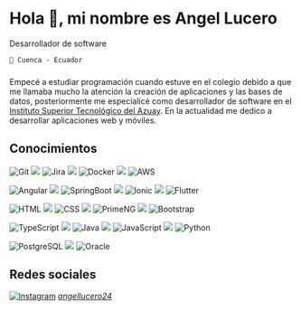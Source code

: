 # Hola 👋, mi nombre es Angel Lucero


Desarrollador de software

``📌 Cuenca - Ecuador``  


###  

Empecé a estudiar programación cuando estuve en el colegio debido a que me llamaba mucho la atención la creación de aplicaciones y las bases de datos, posteriormente me especialicé como desarrollador de software en el [Instituto Superior Tecnológico del Azuay](https://www.tecazuay.edu.ec/). En la actualidad me dedico a desarrollar aplicaciones web y móviles.

## Conocimientos

![Git](https://user-images.githubusercontent.com/57451983/186953192-066082e8-436d-40b7-a95c-b6066c2eac8b.png)
![](https://user-images.githubusercontent.com/57451983/188187438-19074454-5379-415d-8dc7-1174c88068b7.png)
![Jira](https://user-images.githubusercontent.com/57451983/186953232-e11636ae-25e7-490f-b6a1-60b691ec5749.png)
![](https://user-images.githubusercontent.com/57451983/188187438-19074454-5379-415d-8dc7-1174c88068b7.png)
![Docker](https://user-images.githubusercontent.com/57451983/186953230-edcd4adf-656e-490d-a697-3518e9374601.png)
![](https://user-images.githubusercontent.com/57451983/188187438-19074454-5379-415d-8dc7-1174c88068b7.png)
![AWS](https://user-images.githubusercontent.com/57451983/186953229-e2d84b17-f5e7-49c9-9d42-6fc8b4ab7ee4.png)

![Angular](https://user-images.githubusercontent.com/57451983/186953226-91772a35-0729-4263-83ee-8c20f8b26f16.png)
![](https://user-images.githubusercontent.com/57451983/188187438-19074454-5379-415d-8dc7-1174c88068b7.png)
![SpringBoot](https://user-images.githubusercontent.com/57451983/186953198-1ec0a608-be56-46d8-9d4c-60f09163e27c.png)
![](https://user-images.githubusercontent.com/57451983/188187438-19074454-5379-415d-8dc7-1174c88068b7.png)
![Ionic](https://user-images.githubusercontent.com/57451983/186953224-7af43669-5f08-4b7f-9fc1-bc3d2e4eaad5.png)
![](https://user-images.githubusercontent.com/57451983/188187438-19074454-5379-415d-8dc7-1174c88068b7.png)
![Flutter](https://user-images.githubusercontent.com/57451983/186958677-fe1c3bfa-c32d-4c16-901c-175d52d325a9.png)


![HTML](https://user-images.githubusercontent.com/57451983/186953221-0ec4c0af-ea82-4ac6-b2e8-13420a2101a6.png)
![](https://user-images.githubusercontent.com/57451983/188187438-19074454-5379-415d-8dc7-1174c88068b7.png)
![CSS](https://user-images.githubusercontent.com/57451983/186953219-ba34f089-a916-4e07-a99a-4fc48ccfd39c.png)
![](https://user-images.githubusercontent.com/57451983/188187438-19074454-5379-415d-8dc7-1174c88068b7.png)
![PrimeNG](https://user-images.githubusercontent.com/57451983/186953412-5d21ba70-5271-4cc6-954b-fdc34222fdb1.png)
![](https://user-images.githubusercontent.com/57451983/188187438-19074454-5379-415d-8dc7-1174c88068b7.png)
![Bootstrap](https://user-images.githubusercontent.com/57451983/186953218-6b880f6b-95e5-4b0a-8b90-f3f11e2ef42d.png)


![TypeScript](https://user-images.githubusercontent.com/57451983/186953216-f4f3ff40-4e2b-476f-a050-e90cf12dab36.png)
![](https://user-images.githubusercontent.com/57451983/188187438-19074454-5379-415d-8dc7-1174c88068b7.png)
![Java](https://user-images.githubusercontent.com/57451983/186953210-ae1fb236-5212-4697-bc46-de0e74787009.png)
![](https://user-images.githubusercontent.com/57451983/188187438-19074454-5379-415d-8dc7-1174c88068b7.png)
![JavaScript](https://user-images.githubusercontent.com/57451983/186953214-10adca82-4401-4d3a-99ff-b111bbb4deff.png)
![](https://user-images.githubusercontent.com/57451983/188187438-19074454-5379-415d-8dc7-1174c88068b7.png)
![Python](https://user-images.githubusercontent.com/57451983/186953208-459281b7-8e3f-43e5-b3e2-513d85c73665.png)


![PostgreSQL](https://user-images.githubusercontent.com/57451983/186953203-af7c7a77-72ca-4d71-83db-7feb7d21bfeb.png)
![](https://user-images.githubusercontent.com/57451983/188187438-19074454-5379-415d-8dc7-1174c88068b7.png)
![Oracle](https://user-images.githubusercontent.com/57451983/186953202-5450ca06-4084-4714-a3d4-5b495b9ec227.png)

## Redes sociales

[![Instagram](https://user-images.githubusercontent.com/57451983/186957817-20defcca-4759-419c-a3d6-29e75aa9a3fe.png)](https://www.instagram.com/angellucero24/)
[_angellucero24_](https://www.instagram.com/angellucero24/)
